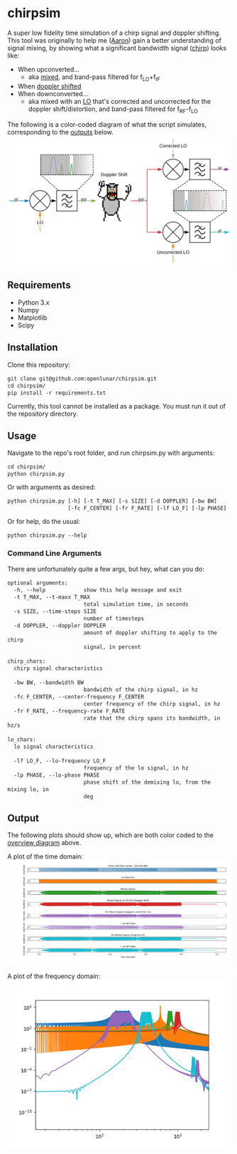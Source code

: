 # chirpsim
A super low fidelity time simulation of a chirp signal and doppler shifting.
This tool was originally to help me ([Aaron](https://github.com/a3ng7n)) gain a better
understanding of signal mixing, by showing what a significant bandwidth signal 
([chirp](https://wikipedia.org/wiki/Chirp)) looks like: 
- When upconverted...
    - aka [mixed](https://wikipedia.org/wiki/Frequency_mixer), and band-pass filtered for f<sub>LO</sub>+f<sub>IF</sub>
- When [doppler shifted](https://wikipedia.org/wiki/Doppler_effect)
- When downconverted...
    - aka mixed with an [LO](https://wikipedia.org/wiki/Local_oscillator)
that's corrected and uncorrected for the doppler shift/distortion, and band-pass filtered for f<sub>RF</sub>-f<sub>LO</sub>

The following is a color-coded diagram of what the script simulates, corresponding to
the [outputs](#output) below.\
![Overview Diagram](https://raw.githubusercontent.com/openlunar/chirpsim/master/overview.png)

## Requirements
* Python 3.x
* Numpy
* Matplotlib
* Scipy

## Installation
Clone this repository:

    git clone git@github.com:openlunar/chirpsim.git
    cd chirpsim/
    pip install -r requirements.txt

Currently, this tool cannot be installed as a package. You must run it
out of the repository directory.

## Usage
Navigate to the repo's root folder, and run chirpsim.py with arguments:

    cd chirpsim/
    python chirpsim.py

Or with arguments as desired:

    python chirpsim.py [-h] [-t T_MAX] [-s SIZE] [-d DOPPLER] [-bw BW]
                       [-fc F_CENTER] [-fr F_RATE] [-lf LO_F] [-lp PHASE]

Or for help, do the usual:

    python chirpsim.py --help

### Command Line Arguments
There are unfortunately quite a few args, but hey, what can you do:
    
    optional arguments:
      -h, --help            show this help message and exit
      -t T_MAX, --t-maxx T_MAX
                            total simulation time, in seconds
      -s SIZE, --time-steps SIZE
                            number of timesteps
      -d DOPPLER, --doppler DOPPLER
                            amount of doppler shifting to apply to the chirp
                            signal, in percent
    
    chirp_chars:
      chirp signal characteristics
    
      -bw BW, --bandwidth BW
                            bandwidth of the chirp signal, in hz
      -fc F_CENTER, --center-frequency F_CENTER
                            center frequency of the chirp signal, in hz
      -fr F_RATE, --frequency-rate F_RATE
                            rate that the chirp spans its bandwidth, in hz/s
    
    lo_chars:
      lo signal characteristics
    
      -lf LO_F, --lo-frequency LO_F
                            frequency of the lo signal, in hz
      -lp PHASE, --lo-phase PHASE
                            phase shift of the demixing lo, from the mixing lo, in
                            deg

## Output
The following plots should show up, which are both color coded to the [overview diagram](#chirpsim) above.

A plot of the time domain:\
![Time Plot](https://raw.githubusercontent.com/openlunar/chirpsim/master/t_plot.png)

A plot of the frequency domain:\
![Frequency Plot](https://raw.githubusercontent.com/openlunar/chirpsim/master/f_plot.png)
